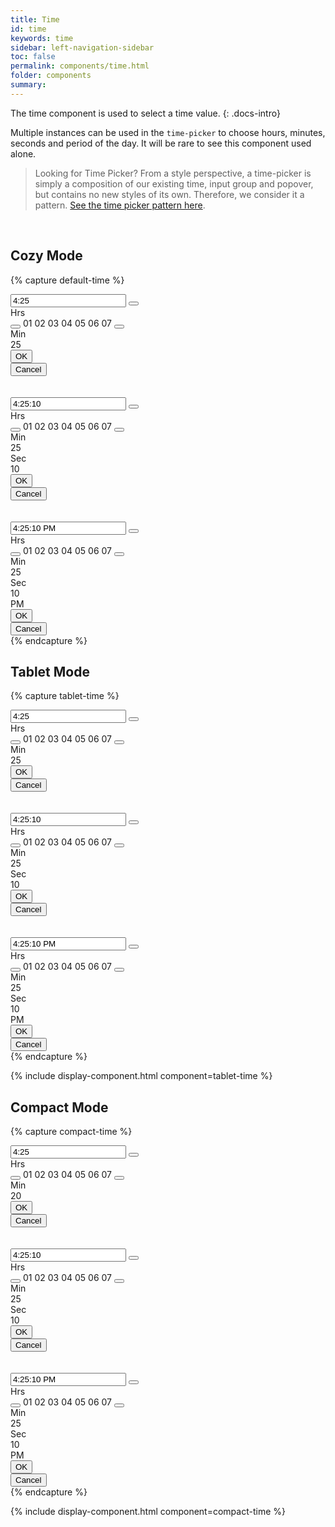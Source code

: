 ```yaml
---
title: Time
id: time
keywords: time
sidebar: left-navigation-sidebar
toc: false
permalink: components/time.html
folder: components
summary:
---
```


The time component is used to select a time value.
{: .docs-intro}

Multiple instances can be used in the `time-picker` to choose hours, minutes, seconds and period of the day. It will be rare to see this component used alone.

> Looking for Time Picker? From a style perspective, a time-picker is simply a composition of our existing time, input group and popover, but contains no new styles of its own. Therefore, we consider it a pattern. [See the time picker pattern here]({{site.baseurl}}/patterns/time-picker).


<br>


## Cozy Mode
{% capture default-time %}

<div class="fd-popover fd-popover--no-arrow">
    <div class="fd-popover__control">
        <div class="fd-input-group">
            <input type="text" class="fd-input fd-input-group__input" id="" value="4:25" placeholder="hh:mm">
            <span class="fd-input-group__addon fd-input-group__addon--button">
                <button class="fd-input-group__button fd-button fd-button--transparent sap-icon--history fd-popover__control" aria-controls="rthHR811" aria-expanded="false" aria-haspopup="true"></button>
            </span>
        </div>
    </div>
    <div class="fd-popover__body fd-popover__body--no-arrow" aria-hidden="true" id="rthHR811">
        <div class="fd-time">
            <div class="fd-time__col">
                <label class="fd-time__slider-label fd-form-label">Hrs</label>
                <div class="fd-time__wrapper">
                    <button class="fd-button fd-button fd-button--transparent sap-icon--navigation-up-arrow" aria-label="Increase hours"></button>
                    <span class="fd-time__item">01</span>
                    <span class="fd-time__item">02</span>
                    <span class="fd-time__item">03</span>
                    <span class="fd-time__item fd-time__item--current">04</span>
                    <span class="fd-time__item">05</span>
                    <span class="fd-time__item">06</span>
                    <span class="fd-time__item">07</span>
                    <button class="fd-button fd-button fd-button--transparent sap-icon--navigation-down-arrow" aria-label="Decrease hours"></button>
                </div>
            </div>                    
            <div class="fd-time__col">
                <label class="fd-time__slider-label fd-form-label">Min</label>
                <div class="fd-time__wrapper">
                    <span class="fd-time__item fd-time__item--collapsed">25</span>
                </div>
            </div>
        </div>
       <div class="fd-popover__body-footer">
            <div class="fd-bar fd-bar--cosy fd-bar--footer">
                <div class="fd-bar__right">
                    <div class="fd-bar__element">
                        <button class="fd-button fd-button--emphasized">OK</button>
                    </div>
                    <div class="fd-bar__element">
                        <button class="fd-button fd-button--transparent">Cancel</button>
                    </div>
                </div>
            </div>
        </div>
    </div>
</div>

<br/>
<br/>

<div class="fd-popover fd-popover--no-arrow">
    <div class="fd-popover__control">
        <div class="fd-input-group">
            <input type="text" class="fd-input fd-input-group__input" id="" value="4:25:10" placeholder="hh:mm:ss">
            <span class="fd-input-group__addon fd-input-group__addon--button">
                <button class="fd-input-group__button fd-button fd-button--transparent sap-icon--history fd-popover__control" aria-controls="rthHHK11" aria-expanded="false" aria-haspopup="true"></button>
            </span>
        </div>
    </div>
    <div class="fd-popover__body fd-popover__body--no-arrow" aria-hidden="true" id="rthHHK11">
        <div class="fd-time">
            <div class="fd-time__col">
                <label class="fd-time__slider-label fd-form-label">Hrs</label>
                <div class="fd-time__wrapper">
                    <button class="fd-button fd-button fd-button--transparent sap-icon--navigation-up-arrow" aria-label="Increase hours"></button>
                    <span class="fd-time__item">01</span>
                    <span class="fd-time__item">02</span>
                    <span class="fd-time__item">03</span>
                    <span class="fd-time__item fd-time__item--current">04</span>
                    <span class="fd-time__item">05</span>
                    <span class="fd-time__item">06</span>
                    <span class="fd-time__item">07</span>
                    <button class="fd-button fd-button fd-button--transparent sap-icon--navigation-down-arrow" aria-label="Decrease hours"></button>
                </div>
            </div>                    
            <div class="fd-time__col">
                <label class="fd-time__slider-label fd-form-label">Min</label>
                <div class="fd-time__wrapper">
                    <span class="fd-time__item fd-time__item--collapsed">25</span>
                </div>
            </div>
            <div class="fd-time__col">
                <label class="fd-time__slider-label fd-form-label">Sec</label>
                <div class="fd-time__wrapper">
                    <span class="fd-time__item fd-time__item--collapsed">10</span>
                </div>
            </div>
        </div>
       <div class="fd-popover__body-footer">
            <div class="fd-bar fd-bar--cosy fd-bar--footer">
                <div class="fd-bar__right">
                    <div class="fd-bar__element">
                        <button class="fd-button fd-button--emphasized">OK</button>
                    </div>
                    <div class="fd-bar__element">
                        <button class="fd-button fd-button--transparent">Cancel</button>
                    </div>
                </div>
            </div>
        </div>
    </div>
</div>

<br/>
<br/>

<div class="fd-popover fd-popover--no-arrow">
    <div class="fd-popover__control">
        <div class="fd-input-group">
            <input type="text" class="fd-input fd-input-group__input" id="" value="4:25:10 PM" placeholder="hh:mm:ss am/pm">
            <span class="fd-input-group__addon fd-input-group__addon--button">
                <button class="fd-input-group__button fd-button fd-button--transparent sap-icon--history fd-popover__control" aria-controls="rKLOR811" aria-expanded="false" aria-haspopup="true"></button>
            </span>
        </div>
    </div>
    <div class="fd-popover__body fd-popover__body--no-arrow" aria-hidden="true" id="rKLOR811">
        <div class="fd-time">
            <div class="fd-time__col">
                <label class="fd-time__slider-label fd-form-label">Hrs</label>
                <div class="fd-time__wrapper">
                    <button class="fd-button fd-button fd-button--transparent sap-icon--navigation-up-arrow" aria-label="Increase hours"></button>
                    <span class="fd-time__item">01</span>
                    <span class="fd-time__item">02</span>
                    <span class="fd-time__item">03</span>
                    <span class="fd-time__item fd-time__item--current">04</span>
                    <span class="fd-time__item">05</span>
                    <span class="fd-time__item">06</span>
                    <span class="fd-time__item">07</span>
                    <button class="fd-button fd-button fd-button--transparent sap-icon--navigation-down-arrow" aria-label="Decrease hours"></button>
                </div>
            </div>                    
            <div class="fd-time__col">
                <label class="fd-time__slider-label fd-form-label">Min</label>
                <div class="fd-time__wrapper">
                    <span class="fd-time__item fd-time__item--collapsed">25</span>
                </div>
            </div>
            <div class="fd-time__col">
                <label class="fd-time__slider-label fd-form-label">Sec</label>
                <div class="fd-time__wrapper">
                    <span class="fd-time__item fd-time__item--collapsed">10</span>
                </div>
            </div>
            <div class="fd-time__col">
                <label class="fd-time__slider-label fd-form-label"></label>
                <div class="fd-time__wrapper">
                    <span class="fd-time__item fd-time__item--collapsed">PM</span>
                </div>
            </div>
        </div>
       <div class="fd-popover__body-footer">
            <div class="fd-bar fd-bar--cosy fd-bar--footer">
                <div class="fd-bar__right">
                    <div class="fd-bar__element">
                        <button class="fd-button fd-button--emphasized">OK</button>
                    </div>
                    <div class="fd-bar__element">
                        <button class="fd-button fd-button--transparent">Cancel</button>
                    </div>
                </div>
            </div>
        </div>
    </div>
</div>
{% endcapture %}




## Tablet Mode
{% capture tablet-time %}

<div class="fd-popover fd-popover--no-arrow">
    <div class="fd-popover__control">
        <div class="fd-input-group">
            <input type="text" class="fd-input fd-input-group__input" id="" value="4:25" placeholder="hh:mm">
            <span class="fd-input-group__addon fd-input-group__addon--button">
                <button class="fd-input-group__button fd-button fd-button--transparent sap-icon--history fd-popover__control" aria-controls="rthHR811" aria-expanded="false" aria-haspopup="true"></button>
            </span>
        </div>
    </div>
    <div class="fd-popover__body fd-popover__body--no-arrow" aria-hidden="true" id="rthHR811">
        <div class="fd-time fd-time--tablet">
            <div class="fd-time__col">
                <label class="fd-time__slider-label fd-form-label">Hrs</label>
                <div class="fd-time__wrapper">
                    <button class="fd-button fd-button fd-button--transparent sap-icon--navigation-up-arrow" aria-label="Increase hours"></button>
                    <span class="fd-time__item">01</span>
                    <span class="fd-time__item">02</span>
                    <span class="fd-time__item">03</span>
                    <span class="fd-time__item fd-time__item--current">04</span>
                    <span class="fd-time__item">05</span>
                    <span class="fd-time__item">06</span>
                    <span class="fd-time__item">07</span>
                    <button class="fd-button fd-button fd-button--transparent sap-icon--navigation-down-arrow" aria-label="Decrease hours"></button>
                </div>
            </div>                    
            <div class="fd-time__col">
                <label class="fd-time__slider-label fd-form-label">Min</label>
                <div class="fd-time__wrapper">
                    <span class="fd-time__item fd-time__item--collapsed">25</span>
                </div>
            </div>
        </div>
       <div class="fd-popover__body-footer">
            <div class="fd-bar fd-bar--cosy fd-bar--footer">
                <div class="fd-bar__right">
                    <div class="fd-bar__element">
                        <button class="fd-button fd-button--emphasized">OK</button>
                    </div>
                    <div class="fd-bar__element">
                        <button class="fd-button fd-button--transparent">Cancel</button>
                    </div>
                </div>
            </div>
        </div>
    </div>
</div>

<br/>
<br/>

<div class="fd-popover fd-popover--no-arrow">
    <div class="fd-popover__control">
        <div class="fd-input-group">
            <input type="text" class="fd-input fd-input-group__input" id="" value="4:25:10" placeholder="hh:mm:ss">
            <span class="fd-input-group__addon fd-input-group__addon--button">
                <button class="fd-input-group__button fd-button fd-button--transparent sap-icon--history fd-popover__control" aria-controls="rthHHK11" aria-expanded="false" aria-haspopup="true"></button>
            </span>
        </div>
    </div>
    <div class="fd-popover__body fd-popover__body--no-arrow" aria-hidden="true" id="rthHHK11">
        <div class="fd-time fd-time--tablet">
            <div class="fd-time__col">
                <label class="fd-time__slider-label fd-form-label">Hrs</label>
                <div class="fd-time__wrapper">
                    <button class="fd-button fd-button fd-button--transparent sap-icon--navigation-up-arrow" aria-label="Increase hours"></button>
                    <span class="fd-time__item">01</span>
                    <span class="fd-time__item">02</span>
                    <span class="fd-time__item">03</span>
                    <span class="fd-time__item fd-time__item--current">04</span>
                    <span class="fd-time__item">05</span>
                    <span class="fd-time__item">06</span>
                    <span class="fd-time__item">07</span>
                    <button class="fd-button fd-button fd-button--transparent sap-icon--navigation-down-arrow" aria-label="Decrease hours"></button>
                </div>
            </div>                    
            <div class="fd-time__col">
                <label class="fd-time__slider-label fd-form-label">Min</label>
                <div class="fd-time__wrapper">
                    <span class="fd-time__item fd-time__item--collapsed">25</span>
                </div>
            </div>
            <div class="fd-time__col">
                <label class="fd-time__slider-label fd-form-label">Sec</label>
                <div class="fd-time__wrapper">
                    <span class="fd-time__item fd-time__item--collapsed">10</span>
                </div>
            </div>
        </div>
       <div class="fd-popover__body-footer">
            <div class="fd-bar fd-bar--cosy fd-bar--footer">
                <div class="fd-bar__right">
                    <div class="fd-bar__element">
                        <button class="fd-button fd-button--emphasized">OK</button>
                    </div>
                    <div class="fd-bar__element">
                        <button class="fd-button fd-button--transparent">Cancel</button>
                    </div>
                </div>
            </div>
        </div>
    </div>
</div>

<br/>
<br/>

<div class="fd-popover fd-popover--no-arrow">
    <div class="fd-popover__control">
        <div class="fd-input-group">
            <input type="text" class="fd-input fd-input-group__input" id="" value="4:25:10 PM" placeholder="hh:mm:ss am/pm">
            <span class="fd-input-group__addon fd-input-group__addon--button">
                <button class="fd-input-group__button fd-button fd-button--transparent sap-icon--history fd-popover__control" aria-controls="rKLOR811" aria-expanded="false" aria-haspopup="true"></button>
            </span>
        </div>
    </div>
    <div class="fd-popover__body fd-popover__body--no-arrow" aria-hidden="true" id="rKLOR811">
        <div class="fd-time fd-time--tablet">
            <div class="fd-time__col">
                <label class="fd-time__slider-label fd-form-label">Hrs</label>
                <div class="fd-time__wrapper">
                    <button class="fd-button fd-button fd-button--transparent sap-icon--navigation-up-arrow" aria-label="Increase hours"></button>
                    <span class="fd-time__item">01</span>
                    <span class="fd-time__item">02</span>
                    <span class="fd-time__item">03</span>
                    <span class="fd-time__item fd-time__item--current">04</span>
                    <span class="fd-time__item">05</span>
                    <span class="fd-time__item">06</span>
                    <span class="fd-time__item">07</span>
                    <button class="fd-button fd-button fd-button--transparent sap-icon--navigation-down-arrow" aria-label="Decrease hours"></button>
                </div>
            </div>                    
            <div class="fd-time__col">
                <label class="fd-time__slider-label fd-form-label">Min</label>
                <div class="fd-time__wrapper">
                    <span class="fd-time__item fd-time__item--collapsed">25</span>
                </div>
            </div>
            <div class="fd-time__col">
                <label class="fd-time__slider-label fd-form-label">Sec</label>
                <div class="fd-time__wrapper">
                    <span class="fd-time__item fd-time__item--collapsed">10</span>
                </div>
            </div>
            <div class="fd-time__col">
                <label class="fd-time__slider-label fd-form-label"></label>
                <div class="fd-time__wrapper">
                    <span class="fd-time__item fd-time__item--collapsed">PM</span>
                </div>
            </div>
        </div>
       <div class="fd-popover__body-footer">
            <div class="fd-bar fd-bar--cosy fd-bar--footer">
                <div class="fd-bar__right">
                    <div class="fd-bar__element">
                        <button class="fd-button fd-button--emphasized">OK</button>
                    </div>
                    <div class="fd-bar__element">
                        <button class="fd-button fd-button--transparent">Cancel</button>
                    </div>
                </div>
            </div>
        </div>
    </div>
</div>
{% endcapture %}

{% include display-component.html component=tablet-time %}

## Compact Mode

{% capture compact-time %}
<div class="fd-popover fd-popover--no-arrow">
    <div class="fd-popover__control">
        <div class="fd-input-group">
            <input type="text" class="fd-input fd-input-group__input" value="4:25" id="" placeholder="hh:mm">
            <span class="fd-input-group__addon fd-input-group__addon--button">
                <button class="fd-input-group__button fd-button fd-button--transparent sap-icon--history fd-popover__control" aria-controls="rthHR875" aria-expanded="false" aria-haspopup="true"></button>
            </span>
        </div>
    </div>
    <div class="fd-popover__body fd-popover__body--no-arrow" aria-hidden="true" id="rthHR875">
        <div class="fd-time fd-time--compact">
            <div class="fd-time__col">
                <label class="fd-time__slider-label fd-form-label">Hrs</label>
                <div class="fd-time__wrapper">
                    <button class="fd-button fd-button fd-button--transparent sap-icon--navigation-up-arrow" aria-label="Increase hours"></button>
                    <span class="fd-time__item">01</span>
                    <span class="fd-time__item">02</span>
                    <span class="fd-time__item">03</span>
                    <span class="fd-time__item fd-time__item--current">04</span>
                    <span class="fd-time__item">05</span>
                    <span class="fd-time__item">06</span>
                    <span class="fd-time__item">07</span>
                    <button class="fd-button fd-button fd-button--transparent sap-icon--navigation-down-arrow" aria-label="Decrease hours"></button>
                </div>
            </div>                    
            <div class="fd-time__col">
                <label class="fd-time__slider-label fd-form-label">Min</label>
                <div class="fd-time__wrapper">
                    <span class="fd-time__item fd-time__item--collapsed">20</span>
                </div>
            </div>
        </div>
       <div class="fd-popover__body-footer">
            <div class="fd-bar fd-bar--cosy fd-bar--footer">
                <div class="fd-bar__right">
                    <div class="fd-bar__element">
                        <button class="fd-button fd-button--compact fd-button--emphasized">OK</button>
                    </div>
                    <div class="fd-bar__element">
                        <button class="fd-button fd-button--compact fd-button--transparent">Cancel</button>
                    </div>
                </div>
            </div>
        </div>
    </div>
</div>

<br/>
<br/>

<div class="fd-popover fd-popover--no-arrow">
    <div class="fd-popover__control">
        <div class="fd-input-group">
            <input type="text" class="fd-input fd-input-group__input" id="" value="4:25:10" placeholder="hh:mm:ss">
            <span class="fd-input-group__addon fd-input-group__addon--button">
                <button class="fd-input-group__button fd-button fd-button--transparent sap-icon--history fd-popover__control" aria-controls="rthHHK11" aria-expanded="false" aria-haspopup="true"></button>
            </span>
        </div>
    </div>
    <div class="fd-popover__body fd-popover__body--no-arrow" aria-hidden="true" id="rthHHK11">
        <div class="fd-time fd-time--compact">
            <div class="fd-time__col">
                <label class="fd-time__slider-label fd-form-label">Hrs</label>
                <div class="fd-time__wrapper">
                    <button class="fd-button fd-button fd-button--transparent sap-icon--navigation-up-arrow" aria-label="Increase hours"></button>
                    <span class="fd-time__item">01</span>
                    <span class="fd-time__item">02</span>
                    <span class="fd-time__item">03</span>
                    <span class="fd-time__item fd-time__item--current">04</span>
                    <span class="fd-time__item">05</span>
                    <span class="fd-time__item">06</span>
                    <span class="fd-time__item">07</span>
                    <button class="fd-button fd-button fd-button--transparent sap-icon--navigation-down-arrow" aria-label="Decrease hours"></button>
                </div>
            </div>                    
            <div class="fd-time__col">
                <label class="fd-time__slider-label fd-form-label">Min</label>
                <div class="fd-time__wrapper">
                    <span class="fd-time__item fd-time__item--collapsed">25</span>
                </div>
            </div>
            <div class="fd-time__col">
                <label class="fd-time__slider-label fd-form-label">Sec</label>
                <div class="fd-time__wrapper">
                    <span class="fd-time__item fd-time__item--collapsed">10</span>
                </div>
            </div>
        </div>
       <div class="fd-popover__body-footer">
            <div class="fd-bar fd-bar--cosy fd-bar--footer">
                <div class="fd-bar__right">
                    <div class="fd-bar__element">
                        <button class="fd-button fd-button--compact fd-button--emphasized">OK</button>
                    </div>
                    <div class="fd-bar__element">
                        <button class="fd-button fd-button--compact fd-button--transparent">Cancel</button>
                    </div>
                </div>
            </div>
        </div>
    </div>
</div>

<br/>
<br/>

<div class="fd-popover fd-popover--no-arrow">
    <div class="fd-popover__control">
        <div class="fd-input-group">
            <input type="text" class="fd-input fd-input-group__input" id="" value="4:25:10 PM" placeholder="hh:mm:ss am/pm">
            <span class="fd-input-group__addon fd-input-group__addon--button">
                <button class="fd-input-group__button fd-button fd-button--transparent sap-icon--history fd-popover__control" aria-controls="rKLOR811" aria-expanded="false" aria-haspopup="true"></button>
            </span>
        </div>
    </div>
    <div class="fd-popover__body fd-popover__body--no-arrow" aria-hidden="true" id="rKLOR811">
        <div class="fd-time fd-time--compact">
            <div class="fd-time__col">
                <label class="fd-time__slider-label fd-form-label">Hrs</label>
                <div class="fd-time__wrapper">
                    <button class="fd-button fd-button fd-button--transparent sap-icon--navigation-up-arrow" aria-label="Increase hours"></button>
                    <span class="fd-time__item">01</span>
                    <span class="fd-time__item">02</span>
                    <span class="fd-time__item">03</span>
                    <span class="fd-time__item fd-time__item--current">04</span>
                    <span class="fd-time__item">05</span>
                    <span class="fd-time__item">06</span>
                    <span class="fd-time__item">07</span>
                    <button class="fd-button fd-button fd-button--transparent sap-icon--navigation-down-arrow" aria-label="Decrease hours"></button>
                </div>
            </div>                    
            <div class="fd-time__col">
                <label class="fd-time__slider-label fd-form-label">Min</label>
                <div class="fd-time__wrapper">
                    <span class="fd-time__item fd-time__item--collapsed">25</span>
                </div>
            </div>
            <div class="fd-time__col">
                <label class="fd-time__slider-label fd-form-label">Sec</label>
                <div class="fd-time__wrapper">
                    <span class="fd-time__item fd-time__item--collapsed">10</span>
                </div>
            </div>
            <div class="fd-time__col">
                <label class="fd-time__slider-label fd-form-label"></label>
                <div class="fd-time__wrapper">
                    <span class="fd-time__item fd-time__item--collapsed">PM</span>
                </div>
            </div>
        </div>
       <div class="fd-popover__body-footer">
            <div class="fd-bar fd-bar--cosy fd-bar--footer">
                <div class="fd-bar__right">
                    <div class="fd-bar__element">
                        <button class="fd-button fd-button--compact fd-button--emphasized">OK</button>
                    </div>
                    <div class="fd-bar__element">
                        <button class="fd-button fd-button--compact fd-button--transparent">Cancel</button>
                    </div>
                </div>
            </div>
        </div>
    </div>
</div>
{% endcapture %}

{% include display-component.html component=compact-time %}
